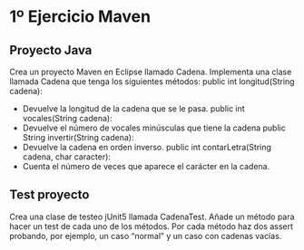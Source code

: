 # 1º Ejercicio Maven
## Proyecto Java
Crea un proyecto Maven en Eclipse llamado Cadena. Implementa una clase llamada
Cadena que tenga los siguientes métodos:
public int longitud(String cadena):
- Devuelve la longitud de la cadena que se le pasa.
public int vocales(String cadena):
- Devuelve el número de vocales minúsculas que tiene la cadena
public String invertir(String cadena):
- Devuelve la cadena en orden inverso.
public int contarLetra(String cadena, char caracter):
- Cuenta el número de veces que aparece el carácter en la cadena.
## Test proyecto
Crea una clase de testeo jUnit5 llamada CadenaTest.
Añade un método para hacer un test de cada uno de los métodos. Por cada método
haz dos assert probando, por ejemplo, un caso “normal” y un caso con cadenas vacías.
